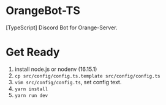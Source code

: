 # OrangeBot-TS

[TypeScript] Discord Bot for Orange-Server.

# Get Ready

1. install node.js or nodenv (16.15.1)
1. `cp src/config/config.ts.template src/config/config.ts`
2. `vim src/config/config.ts`, set config text.
3. `yarn install`
4. `yarn run dev`
